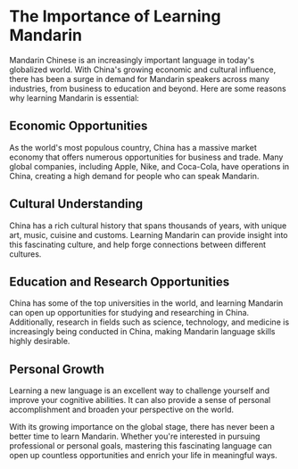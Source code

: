 The Importance of Learning Mandarin
=================================================

Mandarin Chinese is an increasingly important language in today's globalized world. With China's growing economic and cultural influence, there has been a surge in demand for Mandarin speakers across many industries, from business to education and beyond. Here are some reasons why learning Mandarin is essential:

Economic Opportunities
----------------------

As the world's most populous country, China has a massive market economy that offers numerous opportunities for business and trade. Many global companies, including Apple, Nike, and Coca-Cola, have operations in China, creating a high demand for people who can speak Mandarin.

Cultural Understanding
----------------------

China has a rich cultural history that spans thousands of years, with unique art, music, cuisine and customs. Learning Mandarin can provide insight into this fascinating culture, and help forge connections between different cultures.

Education and Research Opportunities
------------------------------------

China has some of the top universities in the world, and learning Mandarin can open up opportunities for studying and researching in China. Additionally, research in fields such as science, technology, and medicine is increasingly being conducted in China, making Mandarin language skills highly desirable.

Personal Growth
---------------

Learning a new language is an excellent way to challenge yourself and improve your cognitive abilities. It can also provide a sense of personal accomplishment and broaden your perspective on the world.

With its growing importance on the global stage, there has never been a better time to learn Mandarin. Whether you're interested in pursuing professional or personal goals, mastering this fascinating language can open up countless opportunities and enrich your life in meaningful ways.
